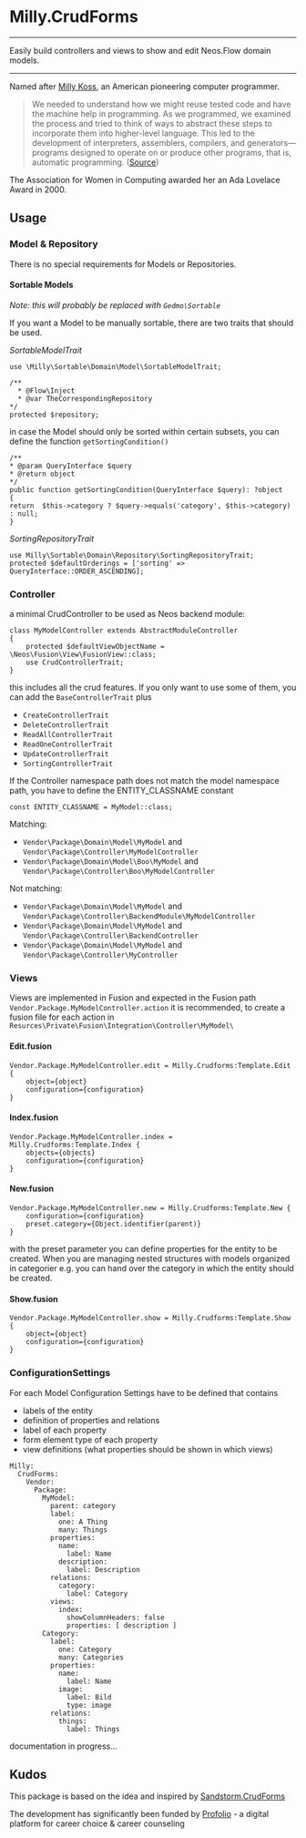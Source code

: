 # Milly.CrudForms
***
Easily build controllers and views to show and edit Neos.Flow domain models. 
***
Named after [Milly Koss](https://en.wikipedia.org/wiki/Milly_Koss), an American pioneering computer programmer.
> We needed to understand 
> how we might reuse tested code and have the machine help in programming. As we
> programmed, we examined the process and tried to think of ways to abstract these 
> steps to incorporate them into higher-level language. This led to the development
> of interpreters, assemblers, compilers, and generators—programs designed to operate 
> on or produce other programs, that is, automatic programming. ([Source](https://en.wikipedia.org/wiki/Automatic_programming))

The Association for Women in Computing awarded her an Ada Lovelace Award in 2000.
## Usage
### Model & Repository
There is no special requirements for Models or Repositories.
#### Sortable Models
*Note: this will probably be replaced with ``Gedmo\Sortable``*

If you want a Model to be manually sortable, there are two traits that should be used.

*SortableModelTrait*
```
use \Milly\Sortable\Domain\Model\SortableModelTrait;

/**
  * @Flow\Inject
  * @var TheCorrespondingRepository
*/
protected $repository;
```

in case the Model should only be sorted within certain subsets, you can define the function ``getSortingCondition()``
```
/**
* @param QueryInterface $query
* @return object
*/
public function getSortingCondition(QueryInterface $query): ?object
{
return  $this->category ? $query->equals('category', $this->category) : null;
}
```

*SortingRepositoryTrait*
```
use Milly\Sortable\Domain\Repository\SortingRepositoryTrait;
protected $defaultOrderings = ['sorting' => QueryInterface::ORDER_ASCENDING];
```
### Controller
a minimal CrudController to be used as Neos backend module:
```
class MyModelController extends AbstractModuleController
{
    protected $defaultViewObjectName = \Neos\Fusion\View\FusionView::class;
    use CrudControllerTrait;
}
```
this includes all the crud features. If you only want to use some of them, you can add the ``BaseControllerTrait`` plus 

* ``CreateControllerTrait``
* ``DeleteControllerTrait``
* ``ReadAllControllerTrait``
* ``ReadOneControllerTrait``
* ``UpdateControllerTrait``
* ``SortingControllerTrait``

If the Controller namespace path does not match the model namespace path, you have to define the ENTITY_CLASSNAME constant

```
const ENTITY_CLASSNAME = MyModel::class;
```

Matching: 
* ``Vendor\Package\Domain\Model\MyModel`` and ``Vendor\Package\Controller\MyModelController``
* ``Vendor\Package\Domain\Model\Boo\MyModel`` and ``Vendor\Package\Controller\Boo\MyModelController``

Not matching:
* ``Vendor\Package\Domain\Model\MyModel`` and ``Vendor\Package\Controller\BackendModule\MyModelController``
* ``Vendor\Package\Domain\Model\MyModel`` and ``Vendor\Package\Controller\BackendController``
* ``Vendor\Package\Domain\Model\MyModel`` and ``Vendor\Package\Controller\MyController``

### Views
Views are implemented in Fusion and expected in the Fusion path ``Vendor.Package.MyModelController.action`` it is recommended,
to create a fusion file for each action in ``Resurces\Private\Fusion\Integration\Controller\MyModel\``

#### Edit.fusion
```
Vendor.Package.MyModelController.edit = Milly.Crudforms:Template.Edit {
    object={object} 
    configuration={configuration}
}
```

#### Index.fusion
```
Vendor.Package.MyModelController.index = Milly.Crudforms:Template.Index {
    objects={objects}
    configuration={configuration}
}
```

#### New.fusion
```
Vendor.Package.MyModelController.new = Milly.Crudforms:Template.New {
    configuration={configuration} 
    preset.category={Object.identifier(parent)}
}
```
with the preset parameter you can define properties for the entity to be created. When you are managing nested structures
with models organized in categorier e.g. you can hand over the category in which the entity should be created.

#### Show.fusion
```
Vendor.Package.MyModelController.show = Milly.Crudforms:Template.Show {
    object={object} 
    configuration={configuration}
}
```
### ConfigurationSettings
For each Model Configuration Settings have to be defined that contains
* labels of the entity
* definition of properties and relations
* label of each property
* form element type of each property
* view definitions (what properties should be shown in which views)

```
Milly:
  CrudForms:
    Vendor:
      Package:
        MyModel:
          parent: category
          label:
            one: A Thing
            many: Things
          properties:
            name:
              label: Name
            description:
              label: Description
          relations:
            category:
              label: Category
          views:
            index:
              showColumnHeaders: false
              properties: [ description ]
        Category:
          label:
            one: Category
            many: Categories
          properties:
            name:
              label: Name
            image:
              label: Bild
              type: image
          relations:
            things:
              label: Things
```

documentation in progress...

## Kudos
This package is based on the idea and inspired by [Sandstorm.CrudForms](https://github.com/sandstorm/CrudForms)

The development has significantly been funded by [Profolio](https://www.profolio.ch/) - a digital platform for career choice & career counseling
